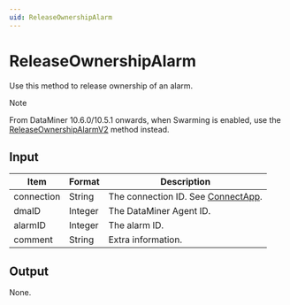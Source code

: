 ```yaml
---
uid: ReleaseOwnershipAlarm
---
```


# ReleaseOwnershipAlarm

Use this method to release ownership of an alarm.

> [!NOTE]
> From DataMiner 10.6.0/10.5.1 onwards, when Swarming is enabled, use the [ReleaseOwnershipAlarmV2](xref:ReleaseOwnershipAlarmV2) method instead.

## Input

| Item       | Format  | Description                                           |
|------------|---------|-------------------------------------------------------|
| connection | String  | The connection ID. See [ConnectApp](xref:ConnectApp). |
| dmaID      | Integer | The DataMiner Agent ID.                               |
| alarmID    | Integer | The alarm ID.                                         |
| comment    | String  | Extra information.                                    |

## Output

None.
